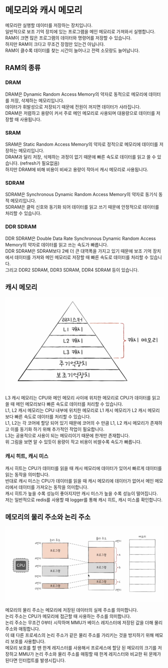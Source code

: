 # 메모리와 캐시 메모리

메모리란 실행할 데이터를 저장하는 장치입니다.  
일반적으로 보조 기억 장치에 있는 프로그램을 메인 메모리로 가져와서 실행합니다.  
RAM이 크면 많은 프로그램의 데이터와 명령어를 저장할 수 있습니다.  
하지만 RAM이 크다고 무조건 장점만 있는건 아닙니다.  
RAM이 클수록  데이터를 찾는 시간이 늘어나고 전력 소모량도 늘어납니다.  

## RAM의 종류
### DRAM
DRAM은 Dynamic Random Access Memory의 약자로 동적으로 메모리에 데이터를 저장, 삭제하는 메모리입니다.  
데이터가 휘발성으로 저장되기 때문에 전원이 꺼지면 데이터가 사라집니다.  
DRAM은 저렴하고 용량이 커서 주로 메인 메모리로 사용되며 대용량으로 데이터를 저장할 때 사용됩니다.  
### SRAM
SRAM은 Static Random Access Memory의 약자로 정적으로 메모리에 데이터를 저장하는 메모리입니다.  
DRAM과 달리 저장, 삭제하는 과정이 없기 때문에 빠른 속도로 데이터를 읽고 쓸 수 있습니다. (refresh가 필요없음)  
하지만 DRAM에 비해 비용이 비싸고 용량이 작아서 캐시 메모리로 사용됩니다.  

### SDRAM
SDRAM은 Synchronous Dynamic Random Access Memory의 약자로 동기식 동적 메모리입니다.  
SDRAM은 클럭 신호와 동기화 되어 데이터를 읽고 쓰기 때문에 안정적으로 데이터를 처리할 수 있습니다.  

### DDR SDRAM
DDR SDRAM은 Double Data Rate Synchronous Dynamic Random Access Memory의 약자로 데이터를 읽고 쓰는 속도가 빠릅니다.  
DDR SDRAM은  SDRAM보다 2배 더 큰 대역폭을 가지고 있기 때문에 보조 기억 장치에서 데이터를 가져와 메인 메모리로 저장할 때 빠른 속도로 데이터를 처리할 수 있습니다.  
그리고 DDR2 SDRAM, DDR3 SDRAM, DDR4 SDRAM 등이 있습니다.  

## 캐시 메모리
![img_1.png](../image/정철희-image2.png)
L3 캐시 메모리는 CPU와 메인 메모리 사이에 위치한 메모리로 CPU가 데이터를 읽고 쓸 때 메인 메모리보다 빠른 속도로 데이터를 처리할 수 있습니다.  
L1, L2 캐시 메모리는 CPU 내부에 위치한 메모리로 L1 캐시 메모리가 L2 캐시 메모리보다 빠른 속도로 데이터를 처리할 수 있습니다.  
L1, L2는 각 코어에 할당 되어 있기 때문에 코어의 수 만큼 L1, L2 캐시 메모리가 존재하고 이를 동기화 하기 위해 추가적인 작업이 필요합니다.  
L3는 공용적으로 사용이 되는 메모리이기 때문에 한개만 존재합니다.  
위 그림을 보면 알 수 있듯이 용량이 작고 비용이 비쌀수록 속도가 빠릅니다.  

### 캐시 히트, 캐시 미스
캐시 히트는 CPU가 데이터를 읽을 때 캐시 메모리에 데이터가 있어서 빠르게 데이터를 읽는 동작을 의미합니다.  
반대로 캐시 미스는 CPU가 데이터를 읽을 때 캐시 메모리에 데이터가 없어서 메인 메모리에서 데이터를 가져오는 동작을 의미합니다.  
캐시 히트가 높을 수록 성능이 좋아지지만 캐시 미스가 높을 수록 성능이 떨어집니다.  
저는 일반적으로 redis를 사용할 때 logger를 통해 캐시 히트, 캐시 미스를 확인합니다. 

## 메모리의 물리 주소와 논리 주소

![img.png](../image/정철희-image1.png)

메모리의 물리 주소는 메모리에 저장된 데이터의 실제 주소를 의미합니다.  
논리 주소는 CPU가 메모리에 접근할 때 사용하는 주소를 의미합니다.  
논리 주소는 무조건 0부터 시작하며 MMU가 베이스 레지스터에 저장된 값을 더해 물리 주소와 매핑합니다.  
이 떄 다른 프로세스의 논리 주소가 같은 물리 주소를 가리키는 것을 방지하기 위해 메모리 보호를 사용합니다.  
메모리 보호를 할 땐 한계 레지스터를 사용해서 프로세스에 할당 된 메모리의 크기를 저장하고 MMU가 논리 주소와 물리 주소를 매핑할 때 한계 레지스터와 비교한 뒤 문제가 된다면 인터럽트를 발생시킵니다.  
